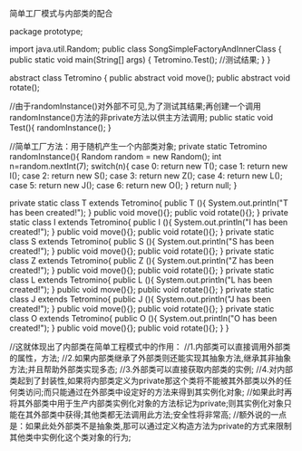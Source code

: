 简单工厂模式与内部类的配合

package prototype;

import java.util.Random;
public class SongSimpleFactoryAndInnerClass {
	public static void main(String[] args) {
		Tetromino.Test(); //测试结果;
	}
}

abstract class Tetromino {
	public abstract void move();
	public abstract void rotate();
	
//由于randomInstance()对外部不可见,为了测试其结果;再创建一个调用randomInstance()方法的非private方法以供主方法调用;
	public static void Test(){
		randomInstance();
	}
	
//简单工厂方法：用于随机产生一个内部类对象;
	private static Tetromino randomInstance(){
	Random random = new Random();
	int n=random.nextInt(7);
	switch(n){
	case 0: return new T();
	case 1: return new I();
	case 2: return new S();
	case 3: return new Z();
	case 4: return new L();
	case 5: return new J();
	case 6: return new O();
	}
	return null;
}

private static class T extends Tetromino{
	public T (){
		System.out.println("T has been created!");
	}
	public void move(){};
	public void rotate(){};
}
private static class I extends Tetromino{
	public I (){
		System.out.println("I has been created!");
	}
	public void move(){};
	public void rotate(){};
}
private static class S extends Tetromino{
	public S (){
		System.out.println("S has been created!");
	}
	public void move(){};
	public void rotate(){};
}
private static class Z extends Tetromino{
	public Z (){
		System.out.println("Z has been created!");
	}
	public void move(){};
	public void rotate(){};
}
private static class L extends Tetromino{
	public L (){
		System.out.println("L has been created!");
	}
	public void move(){};
	public void rotate(){};
}
private static class J extends Tetromino{ 
	public J (){
		System.out.println("J has been created!");
	}
	public void move(){};
	public void rotate(){};
}
private static class O extends Tetromino{
	public O (){
		System.out.println("O has been created!");
	}
	public void move(){};
	public void rotate(){};
}
}

//这就体现出了内部类在简单工程模式中的作用：
//1.内部类可以直接调用外部类的属性，方法;
//2.如果内部类继承了外部类则还能实现其抽象方法,继承其非抽象方法;并且帮助外部类实现多态;
//3.外部类可以直接获取内部类的实例;
//4.对内部类起到了封装性,如果将内部类定义为private那这个类将不能被其外部类以外的任何类访问;而只能通过在外部类中设定好的方法来得到其实例化对象;
//如果此时再将其外部类中用于生产内部类实例化对象的方法标记为private;则其实例化对象只能在其外部类中获得;其他类都无法调用此方法;安全性将非常高;
//额外说的一点是：如果此处外部类不是抽象类,那可以通过定义构造方法为private的方式来限制其他类中实例化这个类对象的行为;
